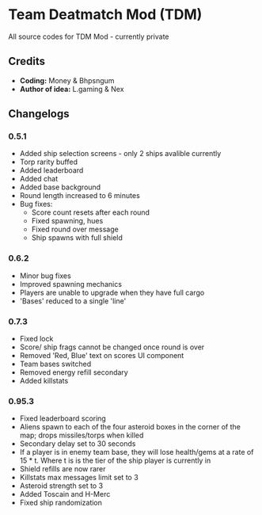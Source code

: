 # Team Deatmatch Mod (TDM)
All source codes for TDM Mod - currently private

## Credits
* **Coding:** Money & Bhpsngum
* **Author of idea:** L.gaming & Nex
## Changelogs
### 0.5.1
* Added ship selection screens - only 2 ships avalible currently 
* Torp rarity buffed 
* Added leaderboard 
* Added chat
* Added base background 
* Round length increased to 6 minutes 
* Bug fixes:
  - Score count resets after each round
  - Fixed spawning, hues 
  - Fixed round over message
  - Ship spawns with full shield
### 0.6.2
* Minor bug fixes 
* Improved spawning mechanics
* Players are unable to upgrade when they have full cargo 
* 'Bases' reduced to a single 'line' 
### 0.7.3
* Fixed lock
* Score/ ship frags cannot be changed once round is over
* Removed 'Red, Blue' text on scores UI component 
* Team bases switched
* Removed energy refill secondary 
* Added killstats
### 0.95.3
* Fixed leaderboard scoring 
* Aliens spawn to each of the four asteroid boxes in the corner of the map; drops missiles/torps when killed 
* Secondary delay set to 30 seconds
* If a player is in enemy team base, they will lose health/gems at a rate of 15 * t. Where t is is the tier of the ship player is currently in 
* Shield refills are now rarer 
* Killstats max messages limit set to 3 
* Asteroid strength set to 3
* Added Toscain and H-Merc
* Fixed ship randomization
